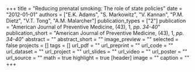 +++
title = "Reducing prenatal smoking: The role of state policies"
date = "2012-01-01"
authors = ["E.K. Adams", "S. Markowitz", "V. Kannan", "P.M. Dietz", "V.T. Tong", "A.M. Malarcher"]
publication_types = ["2"]
publication = "American Journal of Preventive Medicine, (43), 1, _pp. 34-40_"
publication_short = "American Journal of Preventive Medicine, (43), 1, _pp. 34-40_"
abstract = ""
abstract_short = ""
image_preview = ""
selected = false
projects = []
tags = []
url_pdf = ""
url_preprint = ""
url_code = ""
url_dataset = ""
url_project = ""
url_slides = ""
url_video = ""
url_poster = ""
url_source = ""
math = true
highlight = true
[header]
image = ""
caption = ""
+++
